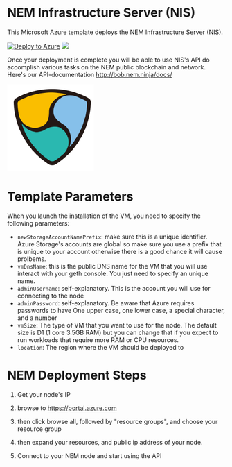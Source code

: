 # NEM Infrastructure Server (NIS)

This Microsoft Azure template deploys the NEM Infrastructure Server (NIS).

[![Deploy to Azure](http://azuredeploy.net/deploybutton.png)](https://portal.azure.com/#create/Microsoft.Template/uri/https%3A%2F%2Fraw.githubusercontent.com%2FNewEconomyMovement%2Fazure-quickstart-templates%2Fnem-baas-template%2Fnem-ubuntu%2Fazuredeploy.json)
<a href="http://armviz.io/#/?load=https%3A%2F%2Fraw.githubusercontent.com%2FAzure%2Fazure-quickstart-templates%2Fmaster%2Fnem-ubuntu%2Fazuredeploy.json" target="_blank">
    <img src="http://armviz.io/visualizebutton.png"/>
</a>

Once your deployment is complete you will be able to use NIS's API do accomplish various tasks on the NEM public blockchain and network.
Here's our API-documentation http://bob.nem.ninja/docs/

![NEM-Azure](images/nem-logo-shield.png)

# Template Parameters
When you launch the installation of the VM, you need to specify the following parameters:
* `newStorageAccountNamePrefix`: make sure this is a unique identifier. Azure Storage's accounts are global so make sure you use a prefix that is unique to your account otherwise there is a good chance it will cause prolbems.
* `vmDnsName`: this is the public DNS name for the VM that you will use interact with your geth console. You just need to specify an unique name.
* `adminUsername`: self-explanatory. This is the account you will use for connecting to the node
* `adminPassword`: self-explanatory. Be aware that Azure requires passwords to have One upper case, one lower case, a special character, and a number
* `vmSize`: The type of VM that you want to use for the node. The default size is D1 (1 core 3.5GB RAM) but you can change that if you expect to run workloads that require more RAM or CPU resources.
* `location`: The region where the VM should be deployed to

# NEM Deployment Steps
1. Get your node's IP
 1. browse to https://portal.azure.com

 2. then click browse all, followed by "resource groups", and choose your resource group

 3. then expand your resources, and public ip address of your node.

2. Connect to your NEM node and start using the API

